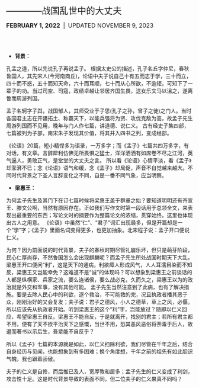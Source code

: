 <font size=5>————战国乱世中的大丈夫</font>

<font size=3.5>**FEBRUARY 1, 2022** | UPDATED NOVEMBER 9, 2023</font>

<br><br>

* **背景：**

孔孟之道，所以先说孔子再说孟子。
根据太史公的描述，孔子名丘字仲尼，春秋鲁国人，其先宋人(今河南商丘)，论语中夫子说自己十有五而志于学，三十而立，四十而不惑，五十而知天命，六十而耳顺，七十而从心所欲，不逾矩，可知下了一辈子的功。当过司空、司寇，政绩卓越让邻居齐国生畏，送女乐文马以沮之，遂离鲁而周游列国。

孟子名轲字子舆，战国邹人，其师受业于子思(孔子之孙，曾子之徒)之门人。当时各国君主志在开疆拓土、称霸天下，以能兵强将为贤、攻伐克敌为高，故孟子先生周游列国而不见用，晚年与门人作七篇，讲道德、说仁义。
古有经史子集四部，七篇被列为子部，南宋朱子发现其价值，将其并入四书之列，变成经部。

《论语》20篇，短小精悍多为语录，一万多字；而《孟子》七篇共四万多字，有对话，有文章。言辞犀利仿佛无所畏惧之猛士，洋洋洒洒有如席卷不尽之江河，英气逼人，勇敢正气，是堂堂的大丈夫之言。
所以看《论语》心情平淡，看《孟子》却澎湃不已；念《论语》语气和缓，念《孟子》却局促，声音不自觉越来越大。不同时代背景之下圣人言辞变化之不同，自是一番不同气象，应当明察。

* **梁惠王：**

为何孟子先生及其门下在订七篇时候将梁惠王盖于群章之始？要知道明明还有齐宣王、滕文公啊，当然有原因存在。正如我们写作文时第一段话用于总领全文，来表现出最重要的东西；写论文时的摘要作为整篇论文的浓缩，贯穿始终。这里也体现出古人之用意。
《论语》中虽然“仁”、“君子”词汇出现最多，但是开篇却是一个“学”字；《孟子》里面名词变得更多，也更加抽象。北宋程子说：孟子开口便说仁义。

为何？因为前面说的时代背景，夫子的春秋时期尽管礼崩乐坏，但只是萌芽阶段，民心仁厚尚存，不然鲁国怎么会出现麒麟呢？而孟子先生所处战国时期天下大乱，梁惠王开口便问“利”，这是天下的通病，利欲瘴人形成风气，人人耳濡目染而不知反，梁惠王又岂能幸免？这难道不是“诚”的体现吗？可以想象到梁惠王之前谈话的人都是纵横家、兵家之流，要么连诸侯，要么战必克，久而久之，梁惠王以为的政治就是外交和军事，没有其他可能。
孟子先生当然注意到了此病，也有了解决措施。要是去除人民心中的利欲，逐个救治，不可能救的完，况且执政者播其恶于众，刚刚治好的又会复发；夫子说：君子之德风，小人之德草，草上之风，必偃。所以应该先从执政者开始。听到梁惠王的这个“利”字，岂能放过？随即以仁义回应，希望梁惠王自反。梁惠王不能自反，于是就离开，找别的君主；若所有君主都不用，便有了天不欲平治天下之感慨，当世不用，恐其恶风恶俗将荼毒于后人，故退而著书以示后生，吾辈能不自反乎？

所以《孟子》七篇的本源就是如此，以仁义扫除利欲，我们尽管在千年之后，结合自身经历与见闻，也能想象到有多困难；换个角度想，千年之前的祖先有如此胆识气魄，我也跟着骄傲。

夫子的仁义是自修，而后推已及人，宽厚敦和居多；孟子先生的仁义变成了利剑，攻击性十足。这是时代背景导致的表面不同，但二位夫子的仁义果真不同吗？

